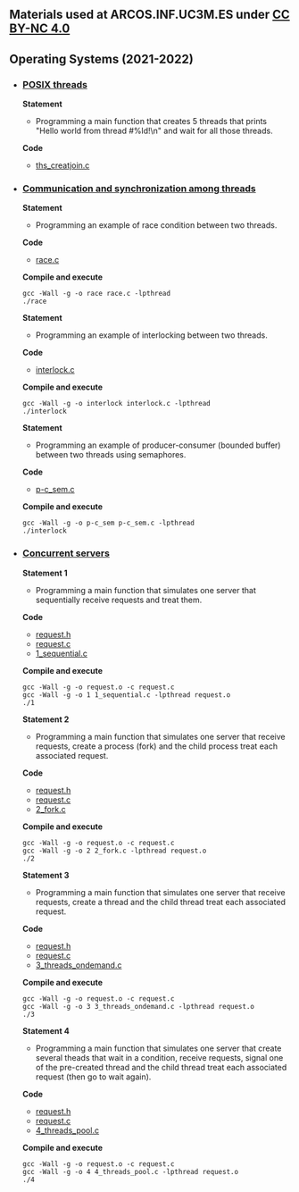 ## Materials used at ARCOS.INF.UC3M.ES under [CC BY-NC 4.0](http://creativecommons.org/licenses/by-nc/4.0/) 

## Operating Systems (2021-2022)

 * ### <ins>POSIX threads</ins>
   **Statement**
     * Programming a main function that creates 5 threads that prints "Hello world from thread #%ld!\n" and wait for all those threads.
 
   **Code**
     * <a href="https://github.com/acaldero/labs/blob/main/GII_Operating_System/w6_threads/ths_creatjoin.c">ths_creatjoin.c</a>


 * ### <ins>Communication and synchronization among threads</ins>

   **Statement**
     * Programming an example of race condition between two threads.
 
   **Code**
     * <a href="https://github.com/acaldero/labs/blob/main/GII_Operating_System/w10_cns/race.c">race.c</a>

   **Compile and execute**
   ```
   gcc -Wall -g -o race race.c -lpthread
   ./race
   ```

   **Statement**
     * Programming an example of interlocking between two threads.
 
   **Code**
     * <a href="https://github.com/acaldero/labs/blob/main/GII_Operating_System/w10_cns/interlock.c">interlock.c</a>

   **Compile and execute**
   ```
   gcc -Wall -g -o interlock interlock.c -lpthread
   ./interlock
   ```

   **Statement**
     * Programming an example of producer-consumer (bounded buffer) between two threads using semaphores.
 
   **Code**
     * <a href="https://github.com/acaldero/labs/blob/main/GII_Operating_System/w10_cns/p-c_sem.c">p-c_sem.c</a>

   **Compile and execute**
   ```
   gcc -Wall -g -o p-c_sem p-c_sem.c -lpthread
   ./interlock
   ```


 * ### <ins>Concurrent servers</ins>

   **Statement 1**
     * Programming a main function that simulates one server that sequentially receive requests and treat them.

   **Code**
    * <a href="https://github.com/acaldero/labs/blob/main/GII_Operating_System/w11_servers/request.h">request.h</a>
    * <a href="https://github.com/acaldero/labs/blob/main/GII_Operating_System/w11_servers/request.c">request.c</a>
    * <a href="https://github.com/acaldero/labs/blob/main/GII_Operating_System/w11_servers/1_sequential.c">1_sequential.c</a>

   **Compile and execute**
   ```
   gcc -Wall -g -o request.o -c request.c
   gcc -Wall -g -o 1 1_sequential.c -lpthread request.o
   ./1
   ```


   **Statement 2**
     * Programming a main function that simulates one server that receive requests, create a process (fork) and the child process treat each associated request.

   **Code**
    * <a href="https://github.com/acaldero/labs/blob/main/GII_Operating_System/w11_servers/request.h">request.h</a>
    * <a href="https://github.com/acaldero/labs/blob/main/GII_Operating_System/w11_servers/request.c">request.c</a>
    * <a href="https://github.com/acaldero/labs/blob/main/GII_Operating_System/w11_servers/1_sequential.c">2_fork.c</a>

   **Compile and execute**
   ```
   gcc -Wall -g -o request.o -c request.c
   gcc -Wall -g -o 2 2_fork.c -lpthread request.o
   ./2
   ```


   **Statement 3**
     * Programming a main function that simulates one server that receive requests, create a thread and the child thread treat each associated request.

   **Code**
    * <a href="https://github.com/acaldero/labs/blob/main/GII_Operating_System/w11_servers/request.h">request.h</a>
    * <a href="https://github.com/acaldero/labs/blob/main/GII_Operating_System/w11_servers/request.c">request.c</a>
    * <a href="https://github.com/acaldero/labs/blob/main/GII_Operating_System/w11_servers/1_sequential.c">3_threads_ondemand.c</a>

   **Compile and execute**
   ```
   gcc -Wall -g -o request.o -c request.c
   gcc -Wall -g -o 3 3_threads_ondemand.c -lpthread request.o
   ./3
   ```


   **Statement 4**
     * Programming a main function that simulates one server that create several theads that wait in a condition, receive requests, signal one of the pre-created thread and the child thread treat each associated request (then go to wait again).

   **Code**
    * <a href="https://github.com/acaldero/labs/blob/main/GII_Operating_System/w11_servers/request.h">request.h</a>
    * <a href="https://github.com/acaldero/labs/blob/main/GII_Operating_System/w11_servers/request.c">request.c</a>
    * <a href="https://github.com/acaldero/labs/blob/main/GII_Operating_System/w11_servers/1_sequential.c">4_threads_pool.c</a>

   **Compile and execute**
   ```
   gcc -Wall -g -o request.o -c request.c
   gcc -Wall -g -o 4 4_threads_pool.c -lpthread request.o
   ./4
   ```

